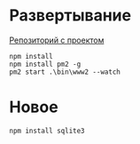 # Развертывание

[Репозиторий с проектом](https://github.com/le-ar/mayak-09.11.2019)

```
npm install
npm install pm2 -g
pm2 start .\bin\www2 --watch
```

# Новое

```
npm install sqlite3
```